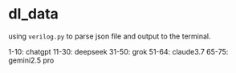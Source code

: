 # dl_data

using `verilog.py` to parse json file and output to the terminal.

1-10: chatgpt
11-30: deepseek
31-50: grok
51-64: claude3.7
65-75: gemini2.5 pro